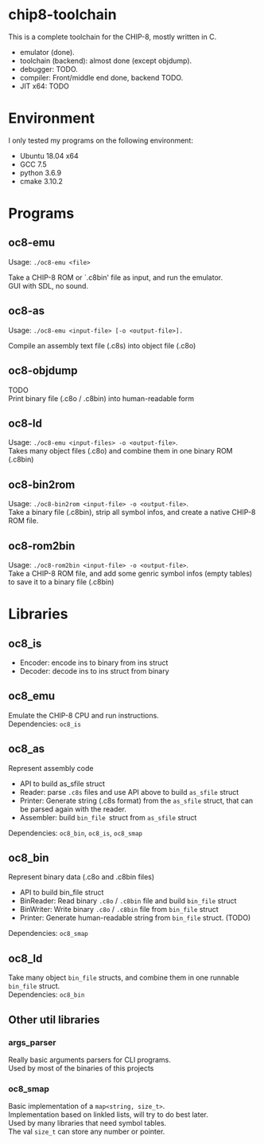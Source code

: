 
# chip8-toolchain

This is a complete toolchain for the CHIP-8, mostly written in C.  
- emulator (done).  
- toolchain (backend): almost done (except objdump).  
- debugger: TODO.  
- compiler: Front/middle end done, backend TODO.  
- JIT x64: TODO

# Environment

I only tested my programs on the following environment:
- Ubuntu 18.04 x64 
- GCC 7.5 
- python 3.6.9
- cmake 3.10.2

# Programs

## oc8-emu

Usage: `./oc8-emu <file>`

Take a CHIP-8 ROM or `.c8bin' file as input, and run the emulator.  
GUI with SDL, no sound.

## oc8-as

Usage: `./oc8-emu <input-file> [-o <output-file>].`  

Compile an assembly text file (.c8s) into object file (.c8o)

## oc8-objdump

TODO  
Print binary file (.c8o / .c8bin) into human-readable form

## oc8-ld

Usage: `./oc8-emu <input-files> -o <output-file>`.  
Takes many object files (.c8o) and combine them in one binary ROM (.c8bin)

## oc8-bin2rom

Usage: `./oc8-bin2rom <input-file> -o <output-file>`.  
Take a binary file (.c8bin), strip all symbol infos, and create a native CHIP-8 ROM file.

## oc8-rom2bin

Usage: `./oc8-rom2bin <input-file> -o <output-file>`.  
Take a CHIP-8 ROM file, and add some genric symbol infos (empty tables) 
to save it to a binary file (.c8bin)


# Libraries

## oc8_is

- Encoder: encode ins to binary from ins struct
- Decoder: decode ins to ins struct from binary

## oc8_emu

Emulate the CHIP-8 CPU and run instructions.  
Dependencies: `oc8_is`

## oc8_as

Represent assembly code

- API to build as_sfile struct
- Reader: parse `.c8s` files and use API above to build `as_sfile` struct
- Printer: Generate string (.c8s format) from the `as_sfile` struct, 
that can be parsed again with the reader.
- Assembler: build `bin_file `struct from `as_sfile` struct

Dependencies: `oc8_bin`, `oc8_is`, `oc8_smap`

## oc8_bin

Represent binary data (.c8o and .c8bin files)

- API to build bin_file struct
- BinReader: Read binary `.c8o` / `.c8bin` file and build `bin_file` struct
- BinWriter: Write binary `.c8o` / `.c8bin` file from `bin_file` struct
- Printer: Generate human-readable string from `bin_file` struct. (TODO)

Dependencies: `oc8_smap`

## oc8_ld

Take many object `bin_file` structs, and combine them in one runnable `bin_file` struct.  
Dependencies: `oc8_bin`

## Other util libraries

### args_parser

Really basic arguments parsers for CLI programs.  
Used by most of the binaries of this projects

### oc8_smap

Basic implementation of a `map<string, size_t>`.  
Implementation based on linkled lists, will try to do best later.  
Used by many libraries that need symbol tables.  
The val `size_t` can store any number or pointer.  
